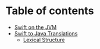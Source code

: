 # Table of contents

* [Swift on the JVM](README.md)
* [Swift to Java Translations](swift-to-java-translations/README.md)
  * [Lexical Structure](swift-to-java-translations/lexical-structure.md)

